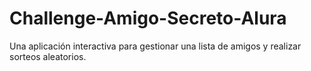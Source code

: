 # Challenge-Amigo-Secreto-Alura
Una aplicación interactiva para gestionar una lista de amigos y realizar sorteos aleatorios.
